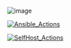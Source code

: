 ![image](https://github.com/Wireflex/GitHub-Actions/assets/165675775/0c26f90e-8d6c-4eec-b35c-19cf230df000)

[![Ansible_Actions](https://github.com/Wireflex/GitHubActions/actions/workflows/Ansible_Actions.yml/badge.svg)](https://github.com/Wireflex/GitHubActions/actions/workflows/Ansible_Actions.yml)

[![SelfHost_Actions](https://github.com/Wireflex/GitHubActions/actions/workflows/SelfHost_Actions.yml/badge.svg)](https://github.com/Wireflex/GitHubActions/actions/workflows/SelfHost_Actions.yml)

